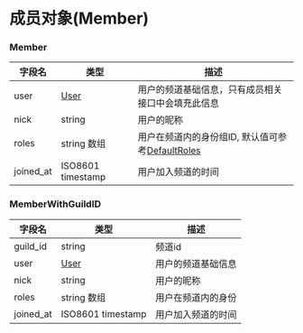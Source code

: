 # 成员对象(Member)

### Member
| 字段名       | 类型              | 描述           |
| ------------ | ----------------- | ---------------|
| user         | [User](../user/model.md#user) | 用户的频道基础信息，只有成员相关接口中会填充此信息 |
| nick         | string                         | 用户的昵称   |
| roles        | string 数组                    | 用户在频道内的身份组ID, 默认值可参考[DefaultRoles](../../server-inter/channel/role/member/role_model.md#defaultroleids%E7%B3%BB%E7%BB%9F%E9%BB%98%E8%AE%A4%E7%94%9F%E6%88%90%E4%B8%8B%E5%88%97%E8%BA%AB%E4%BB%BD%E7%BB%84id) |
| joined_at    | ISO8601 timestamp             | 用户加入频道的时间   |

### MemberWithGuildID
| 字段名       | 类型              | 描述           |
| ------------ | ----------------- | ---------------|
| guild_id     | string                         | 频道id              |
| user         | [User](../user/model.md#user) | 用户的频道基础信息         |
| nick         | string                         | 用户的昵称   |
| roles        | string 数组                    | 用户在频道内的身份   |
| joined_at    | ISO8601 timestamp             | 用户加入频道的时间   |
